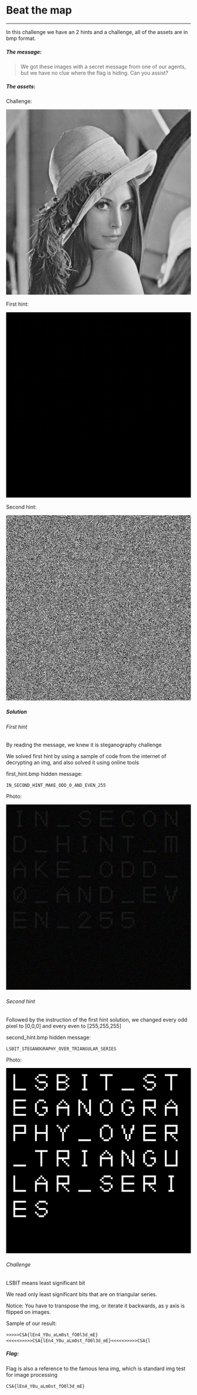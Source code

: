 # Beat the map

---

In this challenge we have an 2 hints and a challenge, all of the assets are in bmp format.

##### The message:

> We got these images with a secret message from one of our agents, but we have no clue where the flag is hiding.
> Can you assist?

##### The assets:

Challenge:

![](./challenge.bmp)

First hint:

![](./first_hint.bmp)

Second hint:

![](./second_hint.bmp)

##### Solution

###### First hint

By reading the message, we knew it is steganography challenge

We solved first hint by using a sample of code from the internet of decrypting an img, and also solved it using online tools

first_hint.bmp hidden message:

```
IN_SECOND_HINT_MAKE_ODD_0_AND_EVEN_255
```

Photo:

![](./first_hint_sol_2.png)

###### Second hint

Followed by the instruction of the first hint solution, we changed every odd pixel to [0,0,0] and every even to [255,255,255]

second_hint.bmp hidden message:

```
LSBIT_STEGANOGRAPHY_OVER_TRIANGULAR_SERIES
```

Photo:

![](./second_hint_sol.png)

###### Challenge

LSBIT means least significant bit

We read only least significant bits that are on triangular series.

Notice: You have to transpose the img, or iterate it backwards, as y axis is flipped on images.

Sample of our result:

```
>>>>>CSA{lEn4_Y0u_aLm0st_fO0l3d_mE}<<<<<>>>>>CSA{lEn4_Y0u_aLm0st_fO0l3d_mE}<<<<<>>>>>CSA{l
```

##### Flag:

Flag is also a reference to the famous lena img, which is standard img test for image processing

```
CSA{lEn4_Y0u_aLm0st_fO0l3d_mE}
```
